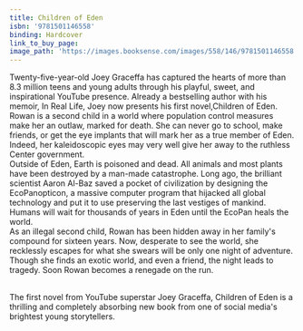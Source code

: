 ```yaml
---
title: Children of Eden
isbn: '9781501146558'
binding: Hardcover
link_to_buy_page:
image_path: 'https://images.booksense.com/images/558/146/9781501146558.jpg'
---
```



Twenty-five-year-old Joey Graceffa has captured the hearts of more than 8.3 million teens and young adults through his playful, sweet, and inspirational YouTube presence. Already a bestselling author with his memoir, In Real Life, Joey now presents his first novel,Children of Eden.&nbsp;
<br>Rowan is a second child in a world where population control measures make her an outlaw, marked for death. She can never go to school, make friends, or get the eye implants that will mark her as a true member of Eden. Indeed, her kaleidoscopic eyes may very well give her away to the ruthless Center government.&nbsp;
<br>Outside of Eden, Earth is poisoned and dead. All animals and most plants have been destroyed by a man-made catastrophe. Long ago, the brilliant scientist Aaron Al-Baz saved a pocket of civilization by designing the EcoPanopticon, a massive computer program that hijacked all global technology and put it to use preserving the last vestiges of mankind. Humans will wait for thousands of years in Eden until the EcoPan heals the world.&nbsp;
<br>As an illegal second child, Rowan has been hidden away in her family's compound for sixteen years. Now, desperate to see the world, she recklessly escapes for what she swears will be only one night of adventure. Though she finds an exotic world, and even a friend, the night leads to tragedy. Soon Rowan becomes a renegade on the run.&nbsp;

<br>The first novel from YouTube superstar Joey Graceffa, Children of Eden is a thrilling and completely absorbing new book from one of social media's brightest young storytellers.